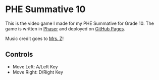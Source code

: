 # PHE Summative 10
This is the video game I made for my PHE Summative for Grade 10. The game is written in [Phaser](https://phaser.io/) and deployed on [GitHub Pages](https://pages.github.com/).

Music credit goes to [Mrs. Z](https://open.spotify.com/artist/6x1ce1K5GZWggCkYDVTZwP)!

## Controls

* Move Left: A/Left Key
* Move Right: D/Right Key